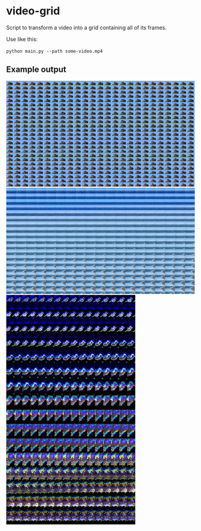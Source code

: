 # video-grid

Script to transform a video into a grid containing all of its frames.

Use like this:

`python main.py --path some-video.mp4`

## Example output

![](public/tre.jpg)
![](public/havet.jpg)
![](public/neon.jpg)